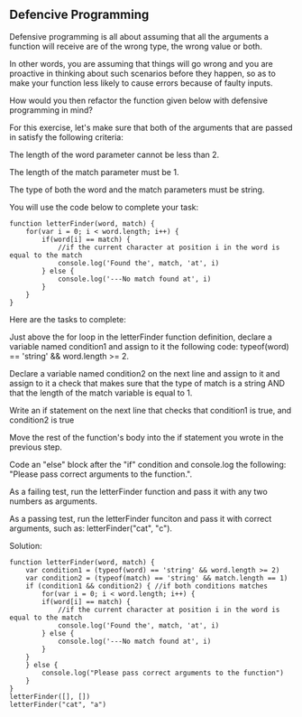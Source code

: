 ## Defencive Programming

Defensive programming is all about assuming that all the arguments a function will receive are of the wrong type,  the wrong value or both.

In other words, you are assuming that things will go wrong and you are proactive in thinking about such scenarios before they happen, so as to make your function less likely to cause errors because of faulty inputs.

How would you then refactor the function given below with defensive programming in mind?

For this exercise, let's make sure that both of the arguments that are passed in satisfy the following criteria:

The length of the word parameter cannot be less than 2.

The length of the match parameter must be 1.

The type of both the word and the match parameters must be string.

You will use the code below to complete your task:
```
function letterFinder(word, match) {
    for(var i = 0; i < word.length; i++) {
        if(word[i] == match) {
            //if the current character at position i in the word is equal to the match
            console.log('Found the', match, 'at', i)
        } else {
            console.log('---No match found at', i)
        }
    }
}
```

Here are the tasks to complete:

Just above the for loop in the letterFinder function definition, declare a variable named condition1 and assign to it the following code: typeof(word) == 'string' && word.length >= 2.

Declare a variable named condition2 on the next line and assign to it and assign to it a check that makes sure that the type of match is a string AND that the length of the match variable is equal to 1.

Write an if statement on the next line that checks that condition1 is true, and condition2 is true

Move the rest of the function's body into the if statement you wrote in the previous step.

Code an "else" block after the "if" condition and console.log the following: "Please pass correct arguments to the function.".

As a failing test, run the letterFinder function and pass it with any two numbers as arguments.

As a passing test, run the letterFinder funciton and pass it with correct arguments, such as: letterFinder("cat", "c").

Solution:

```
function letterFinder(word, match) {
    var condition1 = (typeof(word) == 'string' && word.length >= 2)
    var condition2 = (typeof(match) == 'string' && match.length == 1)
    if (condition1 && condition2) { //if both conditions matches
        for(var i = 0; i < word.length; i++) {
        if(word[i] == match) {
            //if the current character at position i in the word is equal to the match
            console.log('Found the', match, 'at', i)
        } else {
            console.log('---No match found at', i)
        }
    }
    } else {
        console.log("Please pass correct arguments to the function")
    }
}
letterFinder([], [])
letterFinder("cat", "a")
```

